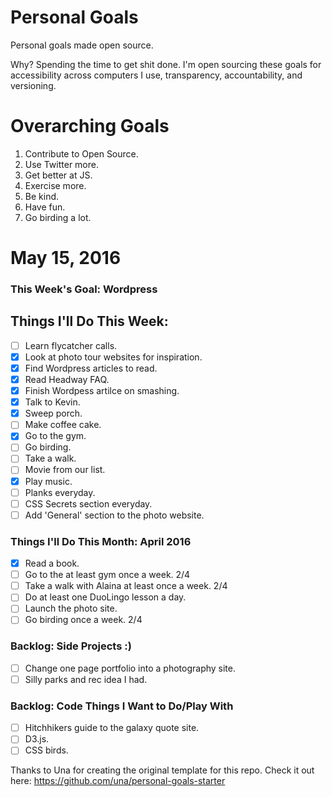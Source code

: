 Personal Goals
==============

Personal goals made open source.

Why? Spending the time to get shit done. I'm open sourcing these goals for accessibility across computers I use, transparency, accountability, and versioning.

# Overarching Goals
1. Contribute to Open Source.
3. Use Twitter more.
4. Get better at JS.
5. Exercise more.
6. Be kind.
7. Have fun.
8. Go birding a lot.

# May 15, 2016

### This Week's Goal: Wordpress

## Things I'll Do This Week:

- [ ] Learn flycatcher calls.
- [x] Look at photo tour websites for inspiration. 
- [x] Find Wordpress articles to read. 
- [x] Read Headway FAQ.
- [x] Finish Wordpess artilce on smashing.
- [x] Talk to Kevin.
- [x] Sweep porch.
- [ ] Make coffee cake. 
- [x] Go to the gym.
- [ ] Go birding.
- [ ] Take a walk.
- [ ] Movie from our list.
- [x] Play music.
- [ ] Planks everyday.
- [ ] CSS Secrets section everyday.
- [ ] Add 'General' section to the photo website.  

### Things I'll Do This Month: April 2016

- [x] Read a book.
- [ ] Go to the at least gym once a week. 2/4
- [ ] Take a walk with Alaina at least once a week. 2/4
- [ ] Do at least one DuoLingo lesson a day.
- [ ] Launch the photo site.
- [ ] Go birding once a week. 2/4

### Backlog: Side Projects :)

- [ ] Change one page portfolio into a photography site.
- [ ] Silly parks and rec idea I had.

### Backlog: Code Things I Want to Do/Play With

- [ ] Hitchhikers guide to the galaxy quote site.
- [ ] D3.js.
- [ ] CSS birds.

Thanks to Una for creating the original template for this repo. Check it out here: https://github.com/una/personal-goals-starter